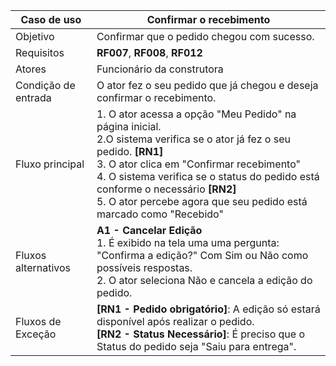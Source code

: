 | Caso de uso         | Confirmar o recebimento                                                                                                                                                                                                                                                                                                                                                                                                                                                                                                                                                                                                                                                                |
| ------------------- | ------------------------------------------------------------------------------------------------------------------------------------------------------------------------------------------------------------------------------------------------------------------------------------------------------------------------------------------------------------------------------------------------------------------------------------------------------------------------------------------------------------------------------------------------------------------------------------------------------------------------------------------------------------------------------------------- |
| Objetivo            | Confirmar que o pedido chegou com sucesso.                                                                                                                                                                                                                                                                                                                                                                                                                                                                                                                                                                                                                       |
| Requisitos          | **RF007**, **RF008**, **RF012**                                                                                                                                                                                                                                                                                                                                                                                                                                                                                                                                                                                                                                                                                  |
| Atores              | Funcionário da construtora                                                                                                                                                                                                                                                                                                                                                                                                                                                                                                                                                                                                                                      |
| Condição de entrada | O ator fez o seu pedido que já chegou e deseja confirmar o recebimento.                                                                                                                                                                                                                                                                                                                                                                                                                                                                                                                                |
| Fluxo principal     | 1. O ator acessa a opção "Meu Pedido" na página inicial.<br> 2.O sistema verifica se o ator já fez o seu pedido. **[RN1]** <br>3.  O ator clica em "Confirmar recebimento" <br> 4. O sistema verifica se o status do pedido está conforme o necessário **[RN2]** <br> 5. O ator percebe agora que seu pedido está marcado como "Recebido" <br>                                                                                                                                                                                                                                                                                        |
| Fluxos alternativos | **A1 - Cancelar Edição** <br>1. É exibido na tela uma uma pergunta: "Confirma a edição?" Com Sim ou Não como possíveis respostas.<br> 2. O ator seleciona Não e cancela a edição do pedido.<br>  
| Fluxos de Exceção   | **[RN1 - Pedido obrigatório]**: A edição só estará disponível após realizar o pedido. <br> **[RN2 - Status Necessário]**: É preciso que o Status do pedido seja "Saiu para entrega".|
